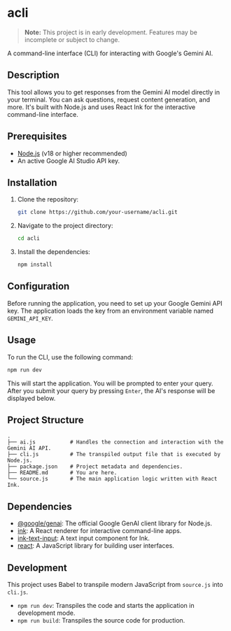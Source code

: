 # acli

> **Note:** This project is in early development. Features may be incomplete or subject to change.

A command-line interface (CLI) for interacting with Google's Gemini AI.

## Description

This tool allows you to get responses from the Gemini AI model directly in your terminal. You can ask questions, request content generation, and more. It's built with Node.js and uses React Ink for the interactive command-line interface.

## Prerequisites

- [Node.js](httpss://nodejs.org/) (v18 or higher recommended)
- An active Google AI Studio API key.

## Installation

1.  Clone the repository:
    ```bash
    git clone https://github.com/your-username/acli.git
    ```
2.  Navigate to the project directory:
    ```bash
    cd acli
    ```
3.  Install the dependencies:
    ```bash
    npm install
    ```

## Configuration

Before running the application, you need to set up your Google Gemini API key. The application loads the key from an environment variable named `GEMINI_API_KEY`.



## Usage

To run the CLI, use the following command:

```bash
npm run dev
```

This will start the application. You will be prompted to enter your query. After you submit your query by pressing `Enter`, the AI's response will be displayed below.


## Project Structure

```
.
├── ai.js           # Handles the connection and interaction with the Gemini AI API.
├── cli.js          # The transpiled output file that is executed by Node.js.
├── package.json    # Project metadata and dependencies.
├── README.md       # You are here.
└── source.js       # The main application logic written with React Ink.
```

## Dependencies

*   [@google/genai](https://www.npmjs.com/package/@google/genai): The official Google GenAI client library for Node.js.
*   [ink](https://www.npmjs.com/package/ink): A React renderer for interactive command-line apps.
*   [ink-text-input](https://www.npmjs.com/package/ink-text-input): A text input component for Ink.
*   [react](https://www.npmjs.com/package/react): A JavaScript library for building user interfaces.

## Development

This project uses Babel to transpile modern JavaScript from `source.js` into `cli.js`.

*   `npm run dev`: Transpiles the code and starts the application in development mode.
*   `npm run build`: Transpiles the source code for production.

